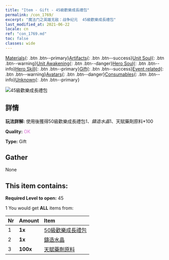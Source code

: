 ```yaml
---
title: "Item - Gift - 45級歡樂成長禮包"
permalink: /con_1769/
excerpt: "魔法门之英雄无敌：战争纪元  45級歡樂成長禮包"
last_modified_at: 2021-06-22
locale: cn
ref: "con_1769.md"
toc: false
classes: wide
---
```

 [Materials](/ItemsCN/){: .btn .btn--primary}[Artifacts](/ItemsCN/Artifacts/){: .btn .btn--success}[Unit Soul](/ItemsCN/UnitSoul/){: .btn .btn--warning}[Unit Awakening](/ItemsCN/UnitAwakening/){: .btn .btn--danger}[Hero Soul](/ItemsCN/HeroSoul/){: .btn .btn--info}[Hero Skill](/ItemsCN/HeroSkill/){: .btn .btn--primary}[Gift](/ItemsCN/Gift/){: .btn .btn--success}[Event related](/ItemsCN/Events/){: .btn .btn--warning}[Avatars](/ItemsCN/Avatars/){: .btn .btn--danger}[Consumables](/ItemsCN/Consumables/){: .btn .btn--info}[Unknown](/ItemsCN/Unknown/){: .btn .btn--primary}

 ![45級歡樂成長禮包](/images/t/i_907219.png)

## 詳情
 **玩法詳解:** 使用後獲得50級歡樂成長禮包*1、鑄造水晶*1、天賦藥劑原料*100

 **Quality:** <span style="color: #DA70D6">OK</span>

 **Type:** Gift

## Gather

  None

## This item contains:

 **Required Level to open:** 45

 1 You would get **ALL** items  from:

  | Nr | Amount |     Item    |
  |:---|:-------|:------------|
  | 1 |  **1x** | [50級歡樂成長禮包](/cn/Items/con_1770/) |  | 
  | 2 |  **1x** | [鑄造水晶](/cn/Items/art_189/) |  | 
  | 3 |  **100x** | [天賦藥劑原料](/cn/Items/con_1120/) |  | 
